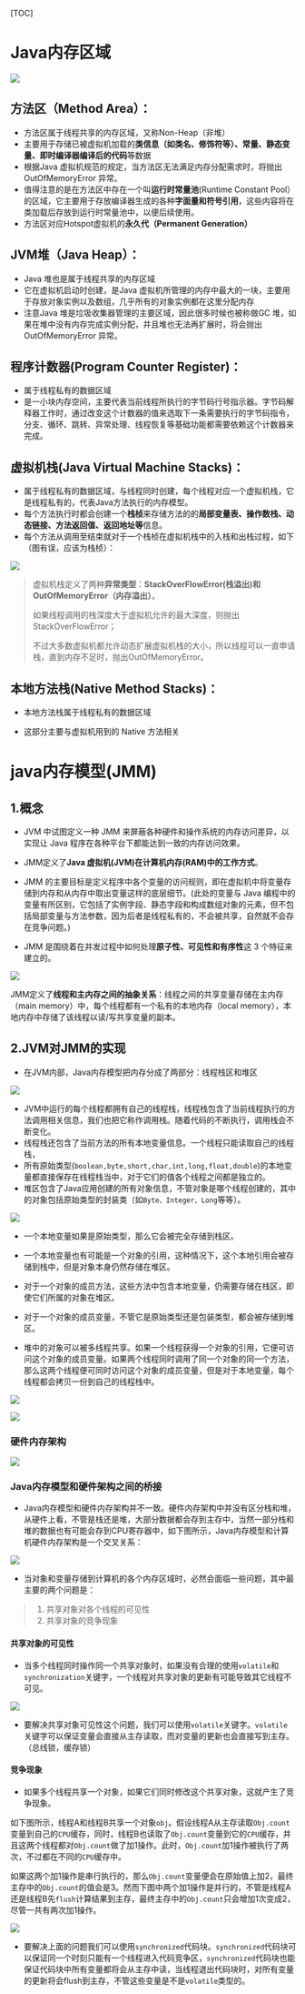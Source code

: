 [TOC]



# Java内存区域

![](img/jmm11.png)

## 方法区（Method Area）：

- 方法区属于线程共享的内存区域，又称Non-Heap（非堆）
- 主要用于存储已被虚拟机加载的**类信息（如类名、修饰符等）、常量、静态变量、即时编译器编译后的代码**等数据
- 根据Java 虚拟机规范的规定，当方法区无法满足内存分配需求时，将抛出OutOfMemoryError 异常。
- 值得注意的是在方法区中存在一个叫**运行时常量池**(Runtime Constant Pool）的区域，它主要用于存放编译器生成的各种**字面量和符号引用**，这些内容将在类加载后存放到运行时常量池中，以便后续使用。
- 方法区对应Hotspot虚拟机的**永久代（Permanent Generation）**



## JVM堆（Java Heap）：

- Java 堆也是属于线程共享的内存区域
- 它在虚拟机启动时创建，是Java 虚拟机所管理的内存中最大的一块，主要用于存放对象实例以及数组，几乎所有的对象实例都在这里分配内存
- 注意Java 堆是垃圾收集器管理的主要区域，因此很多时候也被称做GC 堆，如果在堆中没有内存完成实例分配，并且堆也无法再扩展时，将会抛出OutOfMemoryError 异常。



## 程序计数器(Program Counter Register)：

- 属于线程私有的数据区域
- 是一小块内存空间，主要代表当前线程所执行的字节码行号指示器。字节码解释器工作时，通过改变这个计数器的值来选取下一条需要执行的字节码指令，分支、循环、跳转、异常处理、线程恢复等基础功能都需要依赖这个计数器来完成。



## 虚拟机栈(Java Virtual Machine Stacks)：

- 属于线程私有的数据区域，与线程同时创建，每个线程对应一个虚拟机栈，它是线程私有的，代表Java方法执行的内存模型。
- 每个方法执行时都会创建一个**栈桢**来存储方法的的**局部变量表、操作数栈、动态链接、方法返回值、返回地址等**信息。
- 每个方法从调用至结束就对于一个栈桢在虚拟机栈中的入栈和出栈过程，如下（图有误，应该为栈桢）：

![](img/jmm12.png)



> 虚拟机栈定义了两种**异常类型**：**StackOverFlowError(栈溢出)和OutOfMemoryError（内存溢出）**。
>
> 如果线程调用的栈深度大于虚拟机允许的最大深度，则抛出StackOverFlowError；
>
> 不过大多数虚拟机都允许动态扩展虚拟机栈的大小，所以线程可以一直申请栈，直到内存不足时，抛出OutOfMemoryError。



## 本地方法栈(Native Method Stacks)：

- 本地方法栈属于线程私有的数据区域

- 这部分主要与虚拟机用到的 Native 方法相关



# java内存模型(JMM)



## 1.概念

- JVM 中试图定义一种 JMM 来屏蔽各种硬件和操作系统的内存访问差异，以实现让 Java 程序在各种平台下都能达到一致的内存访问效果。

- JMM定义了**Java 虚拟机(JVM)在计算机内存(RAM)中的工作方式**。

- JMM 的主要目标是定义程序中各个变量的访问规则，即在虚拟机中将变量存储到内存和从内存中取出变量这样的底层细节。(此处的变量与 Java 编程中的变量有所区别，它包括了实例字段、静态字段和构成数组对象的元素，但不包括局部变量与方法参数，因为后者是线程私有的，不会被共享，自然就不会存在竞争问题。)

- JMM 是围绕着在并发过程中如何处理**原子性、可见性和有序性**这 3 个特征来建立的。





![](img/jmm1)



JMM定义了**线程和主内存之间的抽象关系**：线程之间的共享变量存储在主内存（main memory）中，每个线程都有一个私有的本地内存（local memory），本地内存中存储了该线程以读/写共享变量的副本。



## 2.JVM对JMM的实现

- 在JVM内部，Java内存模型把内存分成了两部分：线程栈区和堆区

![](img/jmm2)

- JVM中运行的每个线程都拥有自己的线程栈，线程栈包含了当前线程执行的方法调用相关信息，我们也把它称作调用栈。随着代码的不断执行，调用栈会不断变化。
- 线程栈还包含了当前方法的所有本地变量信息。一个线程只能读取自己的线程栈，
- 所有原始类型(`boolean,byte,short,char,int,long,float,double`)的本地变量都直接保存在线程栈当中，对于它们的值各个线程之间都是独立的。
- 堆区包含了Java应用创建的所有对象信息，不管对象是哪个线程创建的，其中的对象包括原始类型的封装类（如`Byte、Integer、Long`等等）。

![](img/jmm3)

- 一个本地变量如果是原始类型，那么它会被完全存储到栈区。
- 一个本地变量也有可能是一个对象的引用，这种情况下，这个本地引用会被存储到栈中，但是对象本身仍然存储在堆区。



- 对于一个对象的成员方法，这些方法中包含本地变量，仍需要存储在栈区，即使它们所属的对象在堆区。
- 对于一个对象的成员变量，不管它是原始类型还是包装类型，都会被存储到堆区。



- 堆中的对象可以被多线程共享。如果一个线程获得一个对象的引用，它便可访问这个对象的成员变量。如果两个线程同时调用了同一个对象的同一个方法，那么这两个线程便可同时访问这个对象的成员变量，但是对于本地变量，每个线程都会拷贝一份到自己的线程栈中。



![](img/jmm4)

![](img/jmm9.png)

### 硬件内存架构

![](img/jmm5)

### Java内存模型和硬件架构之间的桥接

- Java内存模型和硬件内存架构并不一致。硬件内存架构中并没有区分栈和堆，从硬件上看，不管是栈还是堆，大部分数据都会存到主存中，当然一部分栈和堆的数据也有可能会存到CPU寄存器中，如下图所示，Java内存模型和计算机硬件内存架构是一个交叉关系：

![](img/jmm6)

- 当对象和变量存储到计算机的各个内存区域时，必然会面临一些问题，其中最主要的两个问题是：

> 1. 共享对象对各个线程的可见性
> 2. 共享对象的竞争现象



#### 共享对象的可见性

- 当多个线程同时操作同一个共享对象时，如果没有合理的使用`volatile`和`synchronization`关键字，一个线程对共享对象的更新有可能导致其它线程不可见。

![](img/jmm7)

- 要解决共享对象可见性这个问题，我们可以使用`volatile`关键字。`volatile` 关键字可以保证变量会直接从主存读取，而对变量的更新也会直接写到主存。（总线锁，缓存锁）



#### 竞争现象



- 如果多个线程共享一个对象，如果它们同时修改这个共享对象，这就产生了竞争现象。

如下图所示，线程A和线程B共享一个对象`obj`。假设线程A从主存读取`Obj.count`变量到自己的`CPU`缓存，同时，线程B也读取了`Obj.count`变量到它的`CPU`缓存，并且这两个线程都对`Obj.count`做了加1操作。此时，`Obj.count`加1操作被执行了两次，不过都在不同的`CPU`缓存中。

如果这两个加1操作是串行执行的，那么`Obj.count`变量便会在原始值上加2，最终主存中的`Obj.count`的值会是3。然而下图中两个加1操作是并行的，不管是线程A还是线程B先`flush`计算结果到主存，最终主存中的`Obj.count`只会增加1次变成2，尽管一共有两次加1操作。

![](img/jmm8)

- 要解决上面的问题我们可以使用`synchronized`代码块。`synchronized`代码块可以保证同一个时刻只能有一个线程进入代码竞争区，`synchronized`代码块也能保证代码块中所有变量都将会从主存中读，当线程退出代码块时，对所有变量的更新将会flush到主存，不管这些变量是不是`volatile`类型的。
  


